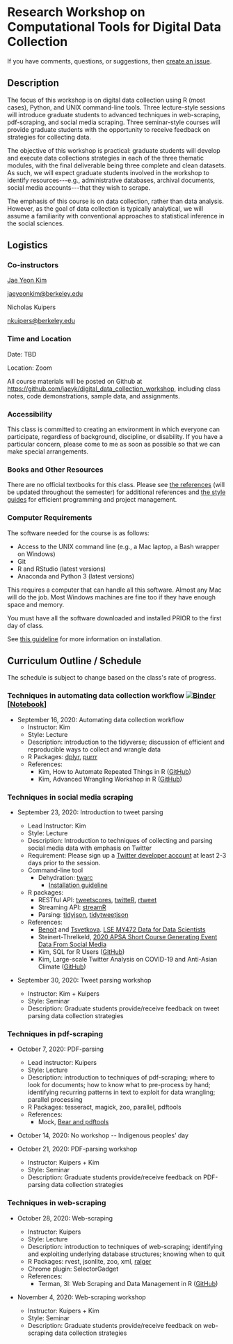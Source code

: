 # Research Workshop on Computational Tools for Digital Data Collection

If you have comments, questions, or suggestions, then [create an issue](https://github.com/jaeyk/digital_data_collection_workshop/issues).

## Description

The focus of this workshop is on digital data collection using R (most cases), Python, and UNIX command-line tools. Three lecture-style sessions will introduce graduate students to advanced techniques in web-scraping, pdf-scraping, and social media scraping. Three seminar-style courses will provide graduate students with the opportunity to receive feedback on strategies for collecting data.

The objective of this workshop is practical: graduate students will develop and execute data collections strategies in each of the three thematic modules, with the final deliverable being three complete and clean datasets. As such, we will expect graduate students involved in the workshop to identify resources---e.g., administrative databases, archival documents, social media accounts---that they wish to scrape.

The emphasis of this course is on data collection, rather than data analysis. However, as the goal of data collection is typically analytical, we will assume a familiarity with conventional approaches to statistical inference in the social sciences.

## Logistics

### Co-instructors

[Jae Yeon Kim](https://jaeyk.github.io/)

jaeyeonkim@berkeley.edu

Nicholas Kuipers

nkuipers@berkeley.edu

### Time and Location

Date: TBD

Location: Zoom

All course materials will be posted on Github at https://github.com/jaeyk/digital_data_collection_workshop, including class notes, code demonstrations, sample data, and assignments.

### Accessibility

This class is committed to creating an environment in which everyone can participate, regardless of background, discipline, or disability. If you have a particular concern, please come to me as soon as possible so that we can make special arrangements.

### Books and Other Resources
There are no official textbooks for this class. Please see [the references](https://github.com/jaeyk/digital_data_collection_workshop/blob/master/B_references.md) (will be updated throughout the semester) for additional references and [the style guides](https://github.com/jaeyk/PS239T/blob/master/style_guides.md) for efficient programming and project management.

### Computer Requirements

The software needed for the course is as follows:

* Access to the UNIX command line (e.g., a Mac laptop, a Bash wrapper on Windows)
* Git
* R and RStudio (latest versions)
* Anaconda and Python 3 (latest versions)

This requires a computer that can handle all this software. Almost any Mac will do the job. Most Windows machines are fine too if they have enough space and memory.

You must have all the software downloaded and installed PRIOR to the first day of class.

See [this guideline](https://github.com/jaeyk/PS239T/blob/master/B_Install.md) for more information on installation.

## Curriculum Outline / Schedule

The schedule is subject to change based on the class's rate of progress.

### Techniques in automating data collection workflow [![Binder](https://mybinder.org/badge_logo.svg)](https://mybinder.org/v2/gh/jaeyk/digital_data_collection_workshop/master?urlpath=rstudio) [[Notebook](https://rawcdn.githack.com/jaeyk/digital_data_collection_workshop/2012a06f65512da52afa0d970a38e57b31aa8c84/LectureNotes/01_introduction/01_automate_data_collection_workflow.html)]

- September 16, 2020: Automating data collection workflow
    - Instructor: Kim
    - Style: Lecture
    - Description: introduction to the tidyverse; discussion of efficient and reproducible ways to collect and wrangle data
    - R Packages: [dplyr](https://dplyr.tidyverse.org/), [purrr](https://purrr.tidyverse.org/)
    - References:
        - Kim, How to Automate Repeated Things in R ([GitHub](https://github.com/dlab-berkeley/R-functional-programming))
        - Kim, Advanced Wrangling Workshop in R ([GitHub](https://github.com/dlab-berkeley/advanced-data-wrangling-in-R))

### Techniques in social media scraping

- September 23, 2020: Introduction to tweet parsing
    - Lead Instructor: Kim
    - Style: Lecture
    - Description: Introduction to techniques of collecting and parsing social media data with emphasis on Twitter
    - Requirement: Please sign up a [Twitter developer account](https://developer.twitter.com/en/apply-for-access) at least 2-3 days prior to the session.
    - Command-line tool
        - Dehydration: [twarc](https://github.com/DocNow/twarc)
            - [Installation guideline](https://scholarslab.github.io/learn-twarc/05-install-twarc.html) 
    - R packages: 
        - RESTful API: [tweetscores](https://github.com/pablobarbera/twitter_ideology/tree/master/pkg/tweetscores), [twitteR](https://cran.r-project.org/web/packages/twitteR/twitteR.pdf), [rtweet](https://github.com/ropensci/rtweet)
        - Streaming API: [streamR](https://github.com/pablobarbera/streamR)
        - Parsing: [tidyjson](https://cran.r-project.org/web/packages/tidyjson/vignettes/introduction-to-tidyjson.html), [tidytweetjson](https://github.com/jaeyk/tidytweetjson)
    - References:
        - [Benoit](https://www.lse.ac.uk/Methodology/People/Academic-Staff/Kenneth-Benoit/Kenneth-Benoit) and [Tsvetkova](https://www.lse.ac.uk/Methodology/People/Academic-Staff/Milena-Tsvetkova/Milena-Tsvetkova). [LSE MY472 Data for Data Scientists](https://lse-my472.github.io/week10/MY472-week10.pdf)
        - Steinert-Threlkeld, [2020 APSA Short Course Generating Event Data From Social Media](https://github.com/ZacharyST/APSA2020_EventDataFromSocialMedia)
        - Kim, SQL for R Users ([GitHub](https://github.com/dlab-berkeley/sql-for-r-users))
        - Kim, Large-scale Twitter Analysis on COVID-19 and Anti-Asian Climate ([GitHub](https://github.com/jaeyk/covid19antiasian))

- September 30, 2020: Tweet parsing workshop
    - Instructor: Kim + Kuipers
    - Style: Seminar
    - Description: Graduate students provide/receive feedback on tweet parsing data collection strategies

### Techniques in pdf-scraping

- October 7, 2020: PDF-parsing
    - Lead instructor: Kuipers
    - Style: Lecture
    - Description: introduction to techniques of pdf-scraping; where to look for documents; how to know what to pre-process by hand; identifying recurring patterns in text to exploit for data wrangling; parallel processing
    - R Packages: tesseract, magick, zoo, parallel, pdftools
    - References:
        - Mock, [Bear and pdftools](https://themockup.blog/posts/2020-04-03-beer-and-pdftools-a-vignette/)

- October 14, 2020: No workshop -- Indigenous peoples’ day

- October 21, 2020: PDF-parsing workshop
    - Instructor: Kuipers + Kim
    - Style: Seminar
    - Description: Graduate students provide/receive feedback on PDF-parsing data collection strategies

### Techniques in web-scraping

- October 28, 2020: Web-scraping
    - Instructor: Kuipers
    - Style: Lecture
    - Description: introduction to techniques of web-scraping; identifying and exploiting underlying database structures; knowing when to quit
    - R Packages: rvest, jsonlite, zoo, xml, [ralger](https://github.com/feddelegrand7/ralger)
    - Chrome plugin: SelectorGadget
    - References:
        - Terman, 3I: Web Scraping and Data Management in R ([GitHub](https://github.com/rochelleterman/ESS-webscraping))

- November 4, 2020: Web-scraping workshop
    - Instructor: Kuipers + Kim
    - Style: Seminar
    - Description: Graduate students provide/receive feedback on web-scraping data collection strategies
